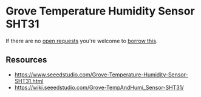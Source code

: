 # Grove Temperature Humidity Sensor SHT31
If there are no [open requests](../../../../issues?q=is%3Aissue+is%3Aopen+%22Grove+Temperature+Humidity+Sensor+SHT31%22+in%3Atitle) you're welcome to [borrow this](../../../../issues/new?title=Borrow+request+for+Grove+Temperature+Humidity+Sensor+SHT31&body=1+piece+of+%5Bthis%5D%28..%2Fblob%2Fmain%2F.%2FHardware%2FSensors%2FGrove_Temperature_Humidity_Sensor_SHT31.md%29+for+~2+weeks.).

## Resources
- https://www.seeedstudio.com/Grove-Temperature-Humidity-Sensor-SHT31.html
- https://wiki.seeedstudio.com/Grove-TempAndHumi_Sensor-SHT31/
